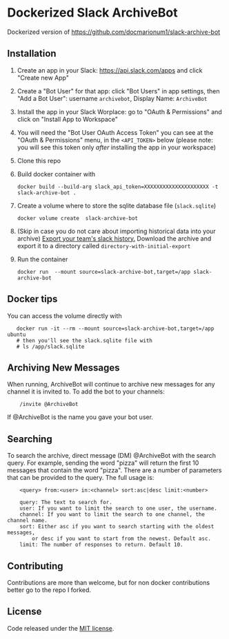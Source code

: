 # Dockerized Slack ArchiveBot

Dockerized version of https://github.com/docmarionum1/slack-archive-bot

## Installation

1. Create an app in your Slack: https://api.slack.com/apps and click "Create new App"
1. Create a "Bot User" for that app: click "Bot Users" in app settings, then "Add a Bot User": username ```archivebot```, Display Name: ```ArchiveBot```
1. Install the app in your Slack Worplace: go to "OAuth & Permissions" and click on "Install App to Workspace"
1. You will need the "Bot User OAuth Access Token" you can see at the "OAuth & Permissions" menu, in the ```<API_TOKEN>``` below (please note: you will see this token only *after* installing the app in your workspace)
1. Clone this repo 
1. Build docker container with 

       docker build --build-arg slack_api_token=XXXXXXXXXXXXXXXXXXXXX -t slack-archive-bot .

1. Create a volume where to store the sqlite database file (```slack.sqlite```)

       docker volume create  slack-archive-bot

1. (Skip in case you do not care about importing historical data into your archive)
[Export your team's slack history.](https://get.slack.help/hc/en-us/articles/201658943-Export-your-team-s-Slack-history)
Download the archive and export it to a directory called ```directory-with-initial-export``` 

1. Run the container 

       docker run  --mount source=slack-archive-bot,target=/app slack-archive-bot


## Docker tips

You can access the volume directly with 

       docker run -it --rm --mount source=slack-archive-bot,target=/app ubuntu
       # then you'll see the slack.sqlite file with
       # ls /app/slack.sqlite
        


## Archiving New Messages

When running, ArchiveBot will continue to archive new messages for any channel it
is invited to.  To add the bot to your channels:

        /invite @ArchiveBot

If @ArchiveBot is the name you gave your bot user.

## Searching

To search the archive, direct message (DM) @ArchiveBot with the search query.
For example, sending the word "pizza" will return the first 10 messages that
contain the word "pizza".  There are a number of parameters that can be provided
to the query.  The full usage is:

        <query> from:<user> in:<channel> sort:asc|desc limit:<number>

        query: The text to search for.
        user: If you want to limit the search to one user, the username.
        channel: If you want to limit the search to one channel, the channel name.
        sort: Either asc if you want to search starting with the oldest messages,
            or desc if you want to start from the newest. Default asc.
        limit: The number of responses to return. Default 10.


## Contributing

Contributions are more than welcome, but for non docker contributions better go to the repo I forked.  

## License

Code released under the [MIT license](LICENSE).
